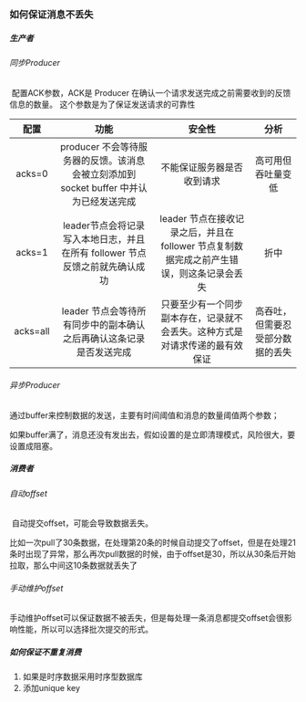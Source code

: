 ### 如何保证消息不丢失

##### 生产者

###### 同步Producer

​	配置ACK参数，ACK是 Producer 在确认一个请求发送完成之前需要收到的反馈信息的数量。 这个参数是为了保证发送请求的可靠性

|   配置   |                             功能                             |                            安全性                            |               分析               |
| :------: | :----------------------------------------------------------: | :----------------------------------------------------------: | :------------------------------: |
|  acks=0  | producer 不会等待服务器的反馈。该消息会被立刻添加到 socket buffer 中并认为已经发送完成 |                  不能保证服务器是否收到请求                  |        高可用但吞吐量变低        |
|  acks=1  | leader节点会将记录写入本地日志，并且在所有 follower 节点反馈之前就先确认成功 | leader 节点在接收记录之后，并且在 follower 节点复制数据完成之前产生错误，则这条记录会丢失 |               折中               |
| acks=all | leader 节点会等待所有同步中的副本确认之后再确认这条记录是否发送完成 | 只要至少有一个同步副本存在，记录就不会丢失。这种方式是对请求传递的最有效保证 | 高吞吐，但需要忍受部分数据的丢失 |



###### 异步Producer

​	通过buffer来控制数据的发送，主要有时间阈值和消息的数量阈值两个参数；

​	如果buffer满了，消息还没有发出去，假如设置的是立即清理模式，风险很大，要设置成阻塞。



##### 消费者

###### 自动offset

​	自动提交offset，可能会导致数据丢失。

​	比如一次pull了30条数据，在处理第20条的时候自动提交了offset，但是在处理21条时出现了异常，那么再次pull数据的时候，由于offset是30，所以从30条后开始拉取，那么中间这10条数据就丢失了

###### 手动维护offset

​	手动维护offset可以保证数据不被丢失，但是每处理一条消息都提交offset会很影响性能，所以可以选择批次提交的形式。



##### 如何保证不重复消费

1.  如果是时序数据采用时序型数据库
2.  添加unique key